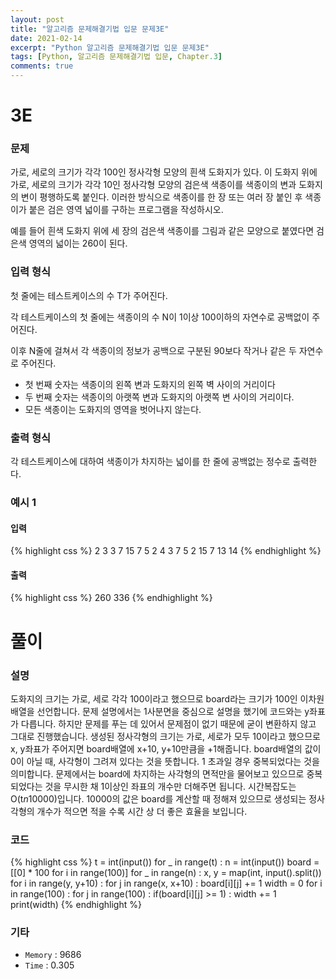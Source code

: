 ```yaml
---
layout: post
title: "알고리즘 문제해결기법 입문 문제3E"
date: 2021-02-14
excerpt: "Python 알고리즘 문제해결기법 입문 문제3E"
tags: [Python, 알고리즘 문제해결기법 입문, Chapter.3]
comments: true
---
```

# 3E

### 문제
가로, 세로의 크기가 각각 100인 정사각형 모양의 흰색 도화지가 있다. 이 도화지 위에 가로, 세로의 크기가 각각 10인 정사각형 모양의 검은색 색종이를 색종이의 변과 도화지의 변이 평행하도록 붙인다. 이러한 방식으로 색종이를 한 장 또는 여러 장 붙인 후 색종이가 붙은 검은 영역 넓이를 구하는 프로그램을 작성하시오.

예를 들어 흰색 도화지 위에 세 장의 검은색 색종이를 그림과 같은 모양으로 붙였다면 검은색 영역의 넓이는 260이 된다.

### 입력 형식
첫 줄에는 테스트케이스의 수 T가 주어진다.

각 테스트케이스의 첫 줄에는 색종이의 수 N이 1이상 100이하의 자연수로 공백없이 주어진다.

이후 N줄에 걸쳐서 각 색종이의 정보가 공백으로 구분된 90보다 작거나 같은 두 자연수로 주어진다.

- 첫 번째 숫자는 색종이의 왼쪽 변과 도화지의 왼쪽 벽 사이의 거리이다
- 두 번째 숫자는 색종이의 아랫쪽 변과 도화지의 아랫쪽 변 사이의 거리이다.
- 모든 색종이는 도화지의 영역을 벗어나지 않는다.

### 출력 형식
각 테스트케이스에 대하여 색종이가 차지하는 넓이를 한 줄에 공백없는 정수로 출력한다. 

### 예시 1
#### 입력
{% highlight css %}
2
3
3 7
15 7
5 2
4
3 7
5 2
15 7
13 14
{% endhighlight %}
#### 출력
{% highlight css %}
260
336
{% endhighlight %}

# 풀이

### 설명
도화지의 크기는 가로, 세로 각각 100이라고 했으므로 board라는 크기가 100인 이차원 배열을 선언합니다. 문제 설명에서는 1사분면을 중심으로 설명을 했기에 코드와는 y좌표가 다릅니다. 하지만 문제를 푸는 데 있어서 문제점이 없기 때문에 굳이 변환하지 않고 그대로 진행했습니다. 생성된 정사각형의 크기는 가로, 세로가 모두 10이라고 했으므로 x, y좌표가 주어지면 board배열에 x+10, y+10만큼을 +1해줍니다. board배열의 값이 0이 아닐 때, 사각형이 그려져 있다는 것을 뜻합니다. 1 초과일 경우 중복되었다는 것을 의미합니다. 문제에서는 board에 차지하는 사각형의 면적만을 물어보고 있으므로 중복되었다는 것을 무시한 채 1이상인 좌표의 개수만 더해주면 됩니다. 시간복잡도는 O(t*n*10000)입니다. 10000의 값은 board를 계산할 때 정해져 있으므로 생성되는 정사각형의 개수가 적으면 적을 수록 시간 상 더 좋은 효율을 보입니다.

### 코드
{% highlight css %}
t = int(input())
for _ in range(t) :
	n = int(input())
	board = [[0] * 100 for i in range(100)]
	for _ in range(n) :
		x, y = map(int, input().split())
		for i in range(y, y+10) :
			for j in range(x, x+10) :
				board[i][j] += 1
		width = 0
		for i in range(100) :
			for j in range(100) :
				if(board[i][j] >= 1) : width += 1
	print(width)
{% endhighlight %}

### 기타
- `Memory` : 9686
- `Time` : 0.305